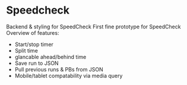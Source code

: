 # Speedcheck
Backend &amp; styling for SpeedCheck
First fine prototype for SpeedCheck
Overview of features: 
- Start/stop timer
- Split time
- glancable ahead/behind time
- Save run to JSON
- Pull previous runs & PBs from JSON
- Mobile/tablet compatability via media query

